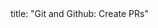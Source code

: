<frontmatter>
title: "Git and Github: Create PRs"
</frontmatter>

<include src="unit-inPage-asFlat.md" boilerplate />
